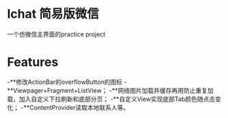 # Ichat 简易版微信
  一个仿微信主界面的practice project
# Features
-**修改ActionBar的overflowButton的图标
-**Viewpager+Fragment+ListView；
-**网络图片加载并缓存再用防止重复加载，加入自定义下拉刷新和底部分页；
-**自定义View实现底部Tab颜色随点击变化；
-**ContentProvider读取本地联系人等。
